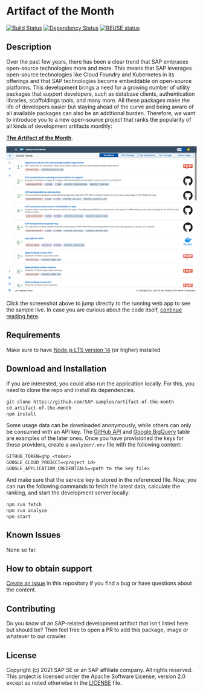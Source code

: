# Artifact of the Month

[![Build Status][test-image]][test-url]
[![Dependency Status][daviddm-image]][daviddm-url]
[![REUSE status][reuse-image]][reuse-url]

## Description

Over the past few years, there has been a clear trend that SAP embraces open-source technologies more and more. This means that SAP leverages open-source technologies like Cloud Foundry and Kubernetes in its offerings and that SAP technologies become embeddable on open-source platforms. This development brings a need for a growing number of utility packages that support developers, such as database clients, authentication libraries, scaffoldings tools, and many more. All these packages make the life of developers easier but staying ahead of the curve and being aware of all available packages can also be an additional burden. Therefore, we want to introduce you to a new open-source project that ranks the popularity of all kinds of development artifacts monthly: 

[**The Artifact of the Month**](https://sap-samples.github.io/artifact-of-the-month/).

<a href="https://sap-samples.github.io/artifact-of-the-month/" target="_blank">
<img src="app.png" alt="screenshot of the ranking"/>
</a>


Click the screenshot above to jump directly to the running web app to see the sample live. In case you are curious about the code itself, [continue reading here](https://blogs.sap.com/2021/08/24/introducing-the-artifact-of-the-month/). 


## Requirements

Make sure to have [Node.js LTS version 14](https://nodejs.org/en/download) (or higher) installed

## Download and Installation

If you are interested, you could also run the application locally. For this, you need to clone the repo and install its dependencies.

```
git clone https://github.com/SAP-samples/artifact-of-the-month
cd artifact-of-the-month
npm install
```

Some usage data can be downloaded anonymously, while others can only be consumed with an API key. The [GitHub API](https://docs.github.com/en/github/authenticating-to-github/keeping-your-account-and-data-secure/creating-a-personal-access-token) and [Google BigQuery](https://www.progress.com/tutorials/odbc/a-complete-guide-for-google-bigquery-authentication) table are examples of the later ones. Once you have provisioned the keys for these providers, create a `analyzer/.env` file with the following content:

```
GITHUB_TOKEN=ghp_<token>
GOOGLE_CLOUD_PROJECT=<project id>
GOOGLE_APPLICATION_CREDENTIALS=<path to the key file>
```

And make sure that the service key is stored in the referenced file. Now, you can run the following commands to fetch the latest data, calculate the ranking, and start the development server locally:

```
npm run fetch
npm run analyze
npm start
```

## Known Issues
None so far.

## How to obtain support

[Create an issue](https://github.com/SAP-samples/<repository-name>/issues) in this repository if you find a bug or have questions about the content.

## Contributing

Do you know of an SAP-related development artifact that isn't listed here but should be? Then feel free to open a PR to add this package, image or whatever to our crawler.



## License
Copyright (c) 2021 SAP SE or an SAP affiliate company. All rights reserved. This project is licensed under the Apache Software License, version 2.0 except as noted otherwise in the [LICENSE](LICENSES/Apache-2.0.txt) file.



[test-image]: https://github.com/SAP-samples/artifact-of-the-month/actions/workflows/main.yaml/badge.svg
[test-url]: https://github.com/SAP-samples/artifact-of-the-month/actions/workflows/main.yaml
[daviddm-image]: https://img.shields.io/david/SAP-samples/artifact-of-the-month.svg
[daviddm-url]: https://david-dm.org/SAP-samples/artifact-of-the-month
[reuse-image]: https://api.reuse.software/badge/github.com/SAP-samples/artifact-of-the-month
[reuse-url]: https://api.reuse.software/info/github.com/SAP-samples/artifact-of-the-month
